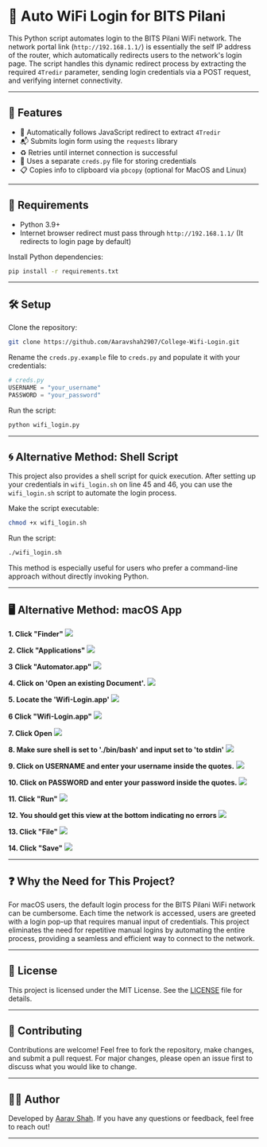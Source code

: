 # 🔐 Auto WiFi Login for BITS Pilani

This Python script automates login to the BITS Pilani WiFi network. The network portal link (`http://192.168.1.1/`) is essentially the self IP address of the router, which automatically redirects users to the network's login page. The script handles this dynamic redirect process by extracting the required `4Tredir` parameter, sending login credentials via a POST request, and verifying internet connectivity.

---

## 🚀 Features

- 🔄 Automatically follows JavaScript redirect to extract `4Tredir`
- 📬 Submits login form using the `requests` library
- ♻️ Retries until internet connection is successful
- 🔐 Uses a separate `creds.py` file for storing credentials
- 📋 Copies info to clipboard via `pbcopy` (optional for MacOS and Linux)

---

## 🧰 Requirements

- Python 3.9+
- Internet browser redirect must pass through `http://192.168.1.1/` (It redirects to login page by default)

Install Python dependencies:

```bash
pip install -r requirements.txt
```

---

## 🛠️ Setup

Clone the repository:

```bash
git clone https://github.com/Aaravshah2907/College-Wifi-Login.git
```

Rename the `creds.py.example` file to `creds.py` and populate it with your credentials:

```python
# creds.py
USERNAME = "your_username"
PASSWORD = "your_password"
```

Run the script:

```bash
python wifi_login.py
```

---

## 🌀 Alternative Method: Shell Script

This project also provides a shell script for quick execution. After setting up your credentials in `wifi_login.sh` on line 45 and 46, you can use the `wifi_login.sh` script to automate the login process.

Make the script executable:

```bash
chmod +x wifi_login.sh
```

Run the script:

```bash
./wifi_login.sh
```

This method is especially useful for users who prefer a command-line approach without directly invoking Python.

---

## 🖥️ Alternative Method: macOS App

**1. Click "Finder"**
<img src="./contents/2usnti1s.png">

**2. Click "Applications"**
<img src="./contents/kmo0zhzj.png">

**3** **Click "Automator.app"**
<img src="./contents/ag0jce50.png">

**4. Click on 'Open an existing Document'.**
<img src="./contents/ca3m0ml5.png">

**5. Locate the 'Wiﬁ-Login.app'**
<img src="./contents/u1uvpqkz.png">

**6 Click "Wiﬁ-Login.app"**
<img src="./contents/kwmyrdnf.png">

**7. Click Open**
<img src="./contents/rwyn303f.png">

**8. Make sure shell is set to './bin/bash' and input set to 'to stdin'**
<img src="./contents/fqquauji.png">

**9. Click on USERNAME and enter your username inside the quotes.**
<img src="./contents/u5irnmcy.png">

**10. Click on PASSWORD and enter your password inside the quotes.**
<img src="./contents/d3kobqnd.png">

**11. Click "Run"**
<img src="./contents/jhr5x0jx.png">

**12. You should get this view at the bottom indicating no errors**
<img src="./contents/yibrqktz.png">

**13. Click "File"**
<img src="./contents/i4cb4kvx.png">

**14. Click "Save"**
<img src="./contents/pcyja1cd.png">

---

## ❓ Why the Need for This Project?

For macOS users, the default login process for the BITS Pilani WiFi network can be cumbersome. Each time the network is accessed, users are greeted with a login pop-up that requires manual input of credentials. This project eliminates the need for repetitive manual logins by automating the entire process, providing a seamless and efficient way to connect to the network.

---

## 📜 License

This project is licensed under the MIT License. See the [LICENSE](LICENSE) file for details.

---

## 🤝 Contributing

Contributions are welcome! Feel free to fork the repository, make changes, and submit a pull request. For major changes, please open an issue first to discuss what you would like to change.

---

## 🧑‍💻 Author

Developed by [Aarav Shah](https://github.com/Aaravshah2907). If you have any questions or feedback, feel free to reach out!

---
